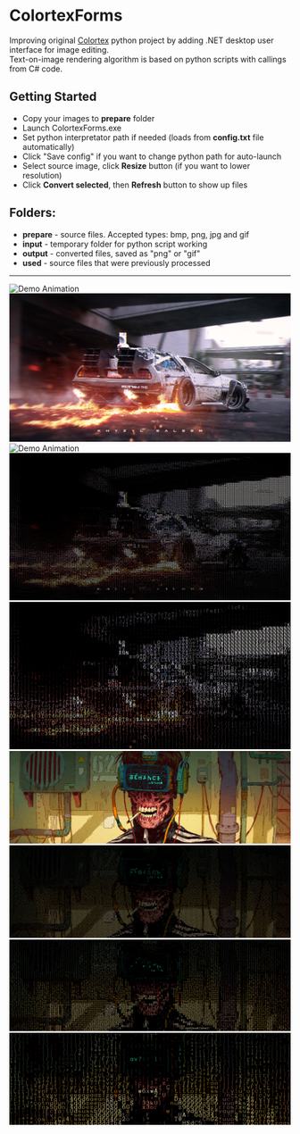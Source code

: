 # ColortexForms
Improving original [Colortex](https://github.com/IgorZyktin/Colortex) python project by adding .NET desktop user interface for image editing.  
Text-on-image rendering algorithm is based on python scripts with callings from C# code.
## Getting Started
- Copy your images to **prepare** folder
- Launch ColortexForms.exe
- Set python interpretator path if needed (loads from **config.txt** file automatically)
- Click "Save config" if you want to change python path for auto-launch
- Select source image, click **Resize** button (if you want to lower resolution)
- Click **Convert selected**, then **Refresh** button to show up files
## Folders:
- **prepare** - source files. Accepted types: bmp, png, jpg and gif
- **input** - temporary folder for python script working
- **output** - converted files, saved as "png" or "gif"
- **used** - source files that were previously processed
---
![Demo Animation](/img/Preview.gif?raw=true)
![Demo Animation](/img/1.jpg?raw=true)
![Demo Animation](/img/2.png?raw=true)
![Demo Animation](/img/3.png?raw=true)
![Demo Animation](/img/4.png?raw=true)
![Demo Animation](/img/5.jpg?raw=true)
![Demo Animation](/img/6.png?raw=true)
![Demo Animation](/img/7.png?raw=true)
![Demo Animation](/img/8.png?raw=true)

